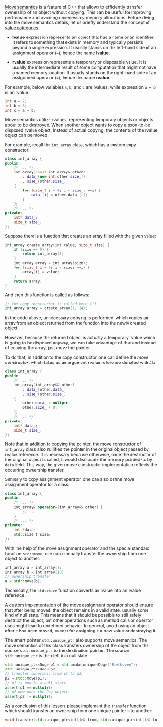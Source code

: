 [Move semantics](https://en.cppreference.com/w/cpp/language/move_constructor) 
is a feature of C++ that allows to efficiently 
transfer ownership of an object without copying. 
This can be useful for improving performance 
and avoiding unnecessary memory allocations. 
Before diving into the move semantics details, let us briefly understand the concept of 
[value categories](https://en.cppreference.com/w/cpp/language/value_category).

* __lvalue__ expression represents an object that has a name or an identifier. 
  It refers to something that exists in memory and typically persists beyond a single expression. 
  It usually stands on the left-hand side of an assignment operator (`=`), hence the name __lvalue__.

* __rvalue__ expression represents a temporary or disposable value. 
  It is usually the intermediate result of some computation that might not have a named memory location.
  It usually stands on the right-hand side of an assignment operator (`=`), hence the name __rvalue__.

For example, below variables `a`, `b`, and `c` are lvalues, 
while expression `a + b` is an rvalue.

```c++
int a = 2;
int b = 3;
int c = a + b;
```

Move semantics utilize rvalues,
representing temporary objects or objects about to be destroyed.
When another object wants to copy a soon-to-be disposed rvalue object,
instead of actual copying, the contents of the rvalue object can be moved.

For example, recall the `int_array` class, which has a custom copy constructor:

```c++
class int_array {
public:
    /* ... */
    int_array(const int_array& other) 
        : data_(new int[other.size_])
        , size_(other.size_) 
    {
        for (size_t i = 0; i < size_; ++i) {
            data_[i] = other.data_[i];
        }
    };
    /* ... */
private:
    int* data_;
    size_t size_;
};
```

Suppose there is a function that creates an array filled with the given value:

```c++
int_array create_array(int value, size_t size) {
    if (size == 0) {
        return int_array();
    }
    int_array array = int_array(size);
    for (size_t i = 0; i < size; ++i) {
        array[i] = value;
    }
    return array;
}
```

And then this function is called as follows:

```c++
// the copy constructor is called here (!)
int_array array = create_array(1, 24);
```

In the code above, unnecessary copying is performed,
which copies an array from an object returned from the function 
into the newly created object.

However, because the returned object is actually a temporary rvalue
which is going to be disposed anyway, 
we can take advantage of that and instead of copying the array, 
just _move_ the pointer.

To do that, in addition to the copy constructor, 
one can define the _move constructor_, 
which takes as an argument rvalue reference denoted with `&&`:

```c++
class int_array {
public:
    /* ... */
    int_array(int_array&& other) 
        : data_(other.data_)
        , size_(other.size_) 
    {
        other.data_ = nullptr;
        other.size_ = 0;
    };
    /* ... */
private:
    int* data_;
    size_t size_;
};
```

Note that in addition to copying the pointer,
the move constructor of `int_array` class also nullifies 
the pointer in the original object passed by rvalue reference. 
It is necessary because otherwise, once the destructor 
of the original object is called, it would deallocate the memory
pointed-to by `data` field.
This way, the given move constructor implementation reflects 
the occurring ownership transfer.

Similarly to copy assignment operator, 
one can also define move assignment operator for a class:

```c++
class int_array {
public:
    /* ... */
    int_array& operator=(int_array&& other) {
        // ...
    }
    /* ... */
private:
    int *data;
    std::size_t size;
};
```

With the help of the move assignment operator and 
the special standard function `std::move`, 
one can manually transfer the ownership from one object to another:

```c++
int_array a = int_array();
int_array b = int_array(10);
// ownership transfer
a = std::move(b);
```

<div class="hint">

Technically, the `std::move` function converts an lvalue into an rvalue reference.

</div>

A custom implementation of the move assignment operator
should ensure that after being moved, 
the object remains in a valid state, 
usually some kind of null state.
This means that it should be possible to still safely destruct the object, 
but other operations such as method calls or operator 
uses might lead to undefined behavior.
In general, avoid using an object after it has been moved, 
except for assigning it a new value or destroying it.

The smart pointer `std::unique_ptr` also supports move semantics.
The move semantics of this class transfers ownership of the object
from the source `std::unique_ptr` to the destination pointer.
The source `std::unique_ptr` is then left in a null state.

```c++
std::unique_ptr<Dog> p1 = std::make_unique<Dog>("Beethoven");
std::unique_ptr<Dog> p2;
// transfer ownership from p1 to p2.
p2 = std::move(p1);
// p1 is now in a null state.
assert(p1 == nullptr);
// p2 now owns the Dog object.
assert(p2 != nullptr);
```

As a conclusion of this lesson, please implement the `transfer` function, 
which should transfer an ownership from one unique pointer into another:

```c++
void transfer(std::unique_ptr<int[]>& from, std::unique_ptr<int[]>& to);
```